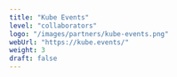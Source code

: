 ```yaml
---
title: "Kube Events"
level: "collaborators"
logo: "/images/partners/kube-events.png"
webUrl: "https://kube.events/"
weight: 3
draft: false
---
```


